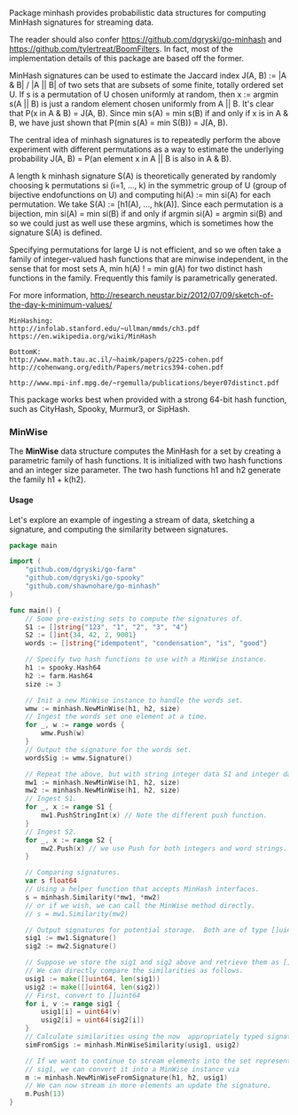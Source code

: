 Package minhash provides probabilistic data structures for computing
MinHash signatures for streaming data.

The reader should also confer https://github.com/dgryski/go-minhash and
https://github.com/tylertreat/BoomFilters.  In fact, most of the
implementation details of this package are based off the former.

MinHash signatures can be used to estimate the Jaccard index
J(A, B) := |A & B| / |A || B| of two sets that are subsets
of some finite, totally ordered set U.  If s is a permutation
of U chosen uniformly at random, then x := argmin s(A || B) is
just a random element chosen uniformly from A || B.  It's
clear that P(x in A & B) = J(A, B).  Since min s(A) = min s(B)
if and only if x is in A & B, we have just shown that
P(min s(A) = min S(B)) = J(A, B).

The central idea of minhash signatures is to repeatedly perform
the above experiment with different permutations as a way to estimate
the underlying probability
J(A, B) = P(an element x in A || B is also  in A & B).

A length k minhash signature S(A) is theoretically generated by randomly
choosing k permutations si (i=1, ..., k) in the symmetric group of U
(group of bijective endofunctions on U) and computing  hi(A) := min si(A)
for each permutation.  We take S(A) := [h1(A), ..., hk(A)].
Since each permutation is a bijection, min si(A) = min si(B) if and
only if argmin si(A) = argmin si(B) and so we could just as
well use these argmins, which is sometimes how the signature S(A) is
defined.

Specifying permutations for large U is not efficient, and so we often
take a family of integer-valued hash functions that are minwise
independent, in the sense that for most sets A,
min h(A) ! = min g(A) for two distinct hash functions in the family.
Frequently this family is parametrically  generated.

For more information,
    http://research.neustar.biz/2012/07/09/sketch-of-the-day-k-minimum-values/

    MinHashing:
    http://infolab.stanford.edu/~ullman/mmds/ch3.pdf
    https://en.wikipedia.org/wiki/MinHash

    BottomK:
    http://www.math.tau.ac.il/~haimk/papers/p225-cohen.pdf
    http://cohenwang.org/edith/Papers/metrics394-cohen.pdf

    http://www.mpi-inf.mpg.de/~rgemulla/publications/beyer07distinct.pdf

This package works best when provided with a strong 64-bit hash function,
such as CityHash, Spooky, Murmur3, or SipHash.


### MinWise

The **MinWise** data structure computes the MinHash for a set by
creating a parametric family of hash functions.  It is initialized
with two hash functions and an integer size parameter.  The two hash
functions h1 and h2 generate the family h1 + k(h2).

#### Usage

Let's explore an example of ingesting a stream of data, sketching a signature,
and computing the similarity between signatures.

```go
package main

import (
	"github.com/dgryski/go-farm"
	"github.com/dgryski/go-spooky"
	"github.com/shawnohare/go-minhash"
)

func main() {
	// Some pre-existing sets to compute the signatures of.
	S1 := []string{"123", "1", "2", "3", "4"}
	S2 := []int{34, 42, 2, 9001}
	words := []string{"idempotent", "condensation", "is", "good"}

	// Specify two hash functions to use with a MinWise instance.
	h1 := spooky.Hash64
	h2 := farm.Hash64
	size := 3

	// Init a new MinWise instance to handle the words set.
	wmw := minhash.NewMinWise(h1, h2, size)
	// Ingest the words set one element at a time.
	for _, w := range words {
		wmw.Push(w)
	}
	// Output the signature for the words set.
	wordsSig := wmw.Signature()

	// Repeat the above, but with string integer data S1 and integer data S2.
	mw1 := minhash.NewMinWise(h1, h2, size)
	mw2 := minhash.NewMinWise(h1, h2, size)
	// Ingest S1.
	for _, x := range S1 {
		mw1.PushStringInt(x) // Note the different push function.
	}
	// Ingest S2.
	for _, x := range S2 {
		mw2.Push(x) // we use Push for both integers and word strings.
	}

	// Comparing signatures.
	var s float64
	// Using a helper function that accepts MinHash interfaces.
	s = minhash.Similarity(*mw1, *mw2)
	// or if we wish, we can call the MinWise method directly.
	// s = mw1.Similarity(mw2)

	// Output signatures for potential storage.  Both are of type []uint64.
	sig1 := mw1.Signature()
	sig2 := mw2.Signature()

	// Suppose we store the sig1 and sig2 above and retrieve them as []int.
	// We can directly compare the similarities as follows.
	usig1 := make([]uint64, len(sig1))
	usig2 := make([]uint64, len(sig2))
	// First, convert to []uint64
	for i, v := range sig1 {
		usig1[i] = uint64(v)
		usig2[i] = uint64(sig2[i])
	}
	// Calculate similarities using the now  appropriately typed signatures.
	simFromSigs := minhash.MinWiseSimilarity(usig1, usig2)

	// If we want to continue to stream elements into the set represented by
	// sig1, we can convert it into a MinWise instance via
	m := minhash.NewMinWiseFromSignature(h1, h2, usig1)
	// We can now stream in more elements an update the signature.
	m.Push(13)
}

```
